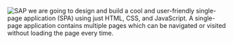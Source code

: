 ![SAP](https://github.com/Subhashnee15/Single-page-appn/assets/126400709/53ec670a-e2fa-4836-afeb-f732c689e2ec)
 we are going to design and build a cool and user-friendly single-page application (SPA) using just HTML, CSS, and JavaScript. A single-page application contains multiple pages which can be navigated or visited without loading the page every time.

